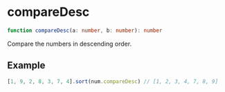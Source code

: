 # compareDesc

```ts
function compareDesc(a: number, b: number): number
```

Compare the numbers in descending order.

## Example

```ts
[1, 9, 2, 8, 3, 7, 4].sort(num.compareDesc) // [1, 2, 3, 4, 7, 8, 9]
```
